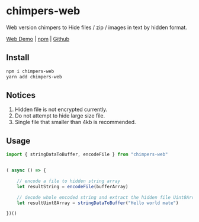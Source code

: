 # chimpers-web
Web version chimpers to Hide files / zip / images in text by hidden format.

[Web Demo](https://chimpers-sigma.vercel.app/) | [npm](https://www.npmjs.com/package/chimpers) | [Github](https://github.com/r48n34/chimpers)

## Install 
```bash
npm i chimpers-web
yarn add chimpers-web
```

## Notices
1. Hidden file is not encrypted currently. 
2. Do not attempt to hide large size file.
3. Single file that smaller than 4kb is recommended.

## Usage
```ts
import { stringDataToBuffer, encodeFile } from "chimpers-web"


( async () => {

    // encode a file to hidden string array
    let resultString = encodeFile(bufferArray)

    // decode whole encoded string and extract the hidden file Uint8Array
    let resultUint8Array = stringDataToBuffer("Hello world mate")

})()
```

